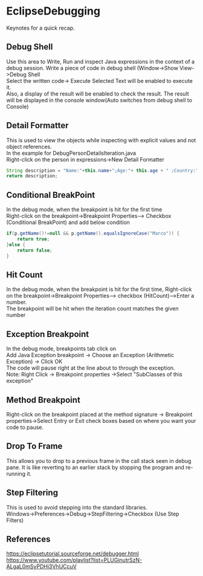 # EclipseDebugging
Keynotes for a quick recap.

## Debug Shell
Use this area to Write, Run and inspect Java expressions in the context of a debug session.
Write a piece of code in debug shell (Window->Show View->Debug Shell   
Select the written code-> Execute Selected Text will be enabled to execute it.  
Also, a display of the result will be enabled to check the result.  The result will be displayed in the console window(Auto switches from debug shell to Console) 
## Detail Formatter
This is used to view the objects while inspecting with explicit values and not object references.  
In the example for DebugPersonDetailsIteration.java  
Right-click on the person in expressions->New Detail Formatter  
```java
String description = "Name:"+this.name+";Age:"+ this.age + " ;Country:" + this.country;
return description;
```

## Conditional BreakPoint
In the debug mode, when the breakpoint is hit for the first time  
Right-click on the breakpoint->Breakpoint Properties--> Checkbox (Conditional BreakPoint) and add below condition
```java
if(p.getName()!=null && p.getName().equalsIgnoreCase("Marco")) {
	return true;
}else {
	return false;
}
```
## Hit Count
In the debug mode, when the breakpoint is hit for the first time, Right-click on the breakpoint->Breakpoint Properties--> checkbox (HitCount)-->Enter a number.  
The breakpoint will be hit when the iteration count matches the given number

## Exception Breakpoint
In the debug mode, breakpoints tab click on   
Add Java Exception breakpoint -> Choose an Exception (Arithmetic Exception) -> Click OK  
The code will pause right at the line about to through the exception.  
Note: Right Click -> Breakpoint properties ->Select "SubClasses of this exception"

## Method Breakpoint
Right-click on the breakpoint placed at the method signature -> Breakpoint properties->Select Entry or Exit check boxes based on where you want your code to pause.

## Drop To Frame
This allows you to drop to a previous frame in the call stack seen in debug pane. It is like reverting to an earlier stack by stopping the program and re-running it.

## Step Filtering
This is used to avoid stepping into the standard libraries.  
Windows->Preferences->Debug->StepFiltering->Checkbox (Use Step Filters)
## References
https://eclipsetutorial.sourceforge.net/debugger.html
https://www.youtube.com/playlist?list=PLUGinutrSzN-ALgaL0mSyPDHi3VhUCcuV
